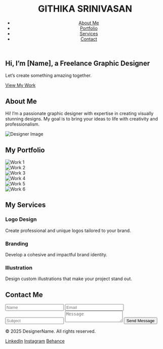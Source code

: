 <!DOCTYPE html>
<html lang="en">
<head>
<meta charset="UTF-8">
<meta name="viewport" content="width=device-width, initial-scale=1.0">
<title>Freelance Designer Portfolio</title>
<link rel="stylesheet" href="styles.css">
</head>
<body>
<!-- Header -->
<header class="header">
<div class="container">
<h1 class="logo">GITHIKA SRINIVASAN</h1>
<nav>
<ul class="nav-links">
<li><a href="#about">About Me</a></li>
<li><a href="#portfolio">Portfolio</a></li>
<li><a href="#services">Services</a></li>
<li><a href="#contact">Contact</a></li>
</ul>
</nav>
</div>
</header>
<!-- Hero Section -->
<section class="hero">
<div class="hero-content">
<h2>Hi, I’m [Name], a Freelance Graphic Designer</h2>
<p>Let’s create something amazing together.</p>
<a href="#portfolio" class="btn">View My Work</a>
</div>
</section>
<!-- About Me Section -->
<section id="about" class="about">
<div class="container">
<div class="about-text">
<h2>About Me</h2>
<p>Hi! I’m a passionate graphic designer with expertise in creating visually
stunning
designs. My goal is to bring your ideas to life with creativity and
professionalism.</p>
</div>
<div class="about-image">
<img src="your-image.jpg" alt="Designer Image">
</div>
</div>
</section>
<!-- Portfolio Section -->
<section id="portfolio" class="portfolio">
<div class="container">
<h2>My Portfolio</h2>
<div class="portfolio-grid">
<div class="portfolio-item"><img src="work1.jpg" alt="Work 1"></div>
<div class="portfolio-item"><img src="work2.jpg" alt="Work 2"></div>
<div class="portfolio-item"><img src="work3.jpg" alt="Work 3"></div>
<div class="portfolio-item"><img src="work4.jpg" alt="Work 4"></div>
<div class="portfolio-item"><img src="work5.jpg" alt="Work 5"></div>
<div class="portfolio-item"><img src="work6.jpg" alt="Work 6"></div>
</div>
</div>
</section>
<!-- Services Section -->
<section id="services" class="services">
<div class="container">
<h2>My Services</h2>
<div class="services-grid">
<div class="service-item">
<h3>Logo Design</h3>
<p>Create professional and unique logos tailored to your brand.</p>
</div>
<div class="service-item">
<h3>Branding</h3>
<p>Develop a cohesive and impactful brand identity.</p>
</div>
<div class="service-item">
<h3>Illustration</h3>
<p>Design custom illustrations that make your project stand out.</p>
</div>
</div>
</div>
</section>
<!-- Contact Section -->
<section id="contact" class="contact">
<div class="container">
<h2>Contact Me</h2>
<form class="contact-form">
<input type="text" placeholder="Name" required>
<input type="email" placeholder="Email" required>
<input type="text" placeholder="Subject" required>
<textarea placeholder="Message" required></textarea>
<button type="submit">Send Message</button>
</form>
</div>
</section>
<!-- Footer -->
<footer class="footer">
<div class="container">
<p>&copy; 2025 DesignerName. All rights reserved.</p>
<div class="social-links">
<a href="#">LinkedIn</a>
<a href="#">Instagram</a>
<a href="#">Behance</a>
</div>
</div>
</footer>
</body>
</html>
